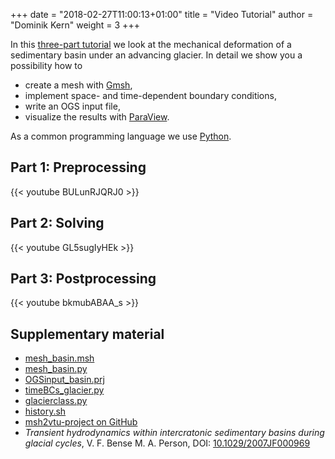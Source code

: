 +++
date = "2018-02-27T11:00:13+01:00"
title = "Video Tutorial"
author = "Dominik Kern"
weight = 3
+++

In this [three-part tutorial](https://www.youtube.com/watch?v=BULunRJQRJ0&list=PLU_clTnZqNAeOXENl79kQwn0pgHGittX1) we look at the mechanical deformation of a sedimentary basin under an advancing glacier. In detail we show you a possibility how to

* create a mesh with [Gmsh](http://gmsh.info/),
* implement space- and time-dependent boundary conditions,
* write an OGS input file,
* visualize the results with [ParaView](https://www.paraview.org/).

As a common programming language we use [Python](https://www.python.org).

## Part 1: Preprocessing

{{< youtube BULunRJQRJ0 >}}

## Part 2: Solving

{{< youtube GL5sugIyHEk >}}

## Part 3: Postprocessing

{{< youtube bkmubABAA_s >}}

## Supplementary material

<!-- vale off -->

* [mesh_basin.msh](mesh_basin.msh)
* [mesh_basin.py](mesh_basin.py)
* [OGSinput_basin.prj](OGSinput_basin.prj)
* [timeBCs_glacier.py](timeBCs_glacier.py)
* [glacierclass.py](glacierclass.py)
* [history.sh](history.sh)
* [msh2vtu-project on GitHub](https://github.com/dominik-kern/msh2vtu)
* *Transient hydrodynamics within intercratonic sedimentary basins during glacial cycles*, V. F. Bense  M. A. Person, DOI: [10.1029/2007JF000969](https://agupubs.onlinelibrary.wiley.com/doi/full/10.1029/2007JF000969)
